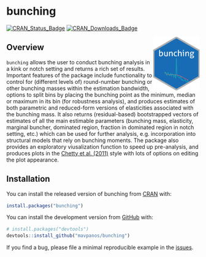 
<!-- README.md is generated from README.Rmd. Please edit that file -->

# bunching

[![CRAN_Status_Badge](http://www.r-pkg.org/badges/version/bunching)](https://cran.r-project.org/package=bunching)
[![CRAN_Downloads_Badge](https://cranlogs.r-pkg.org/badges/bunching)](https://cranlogs.r-pkg.org/badges/bunching)

<img src='man/figures/bunching_logo.png' align='right' height='140' />

<!-- badges: start -->
<!-- badges: end -->

## Overview

`bunching` allows the user to conduct bunching analysis in a kink or
notch setting and returns a rich set of results. Important features of
the package include functionality to control for (different levels of)
round-number bunching or other bunching masses within the estimation
bandwidth, options to split bins by placing the bunching point as the
minimum, median or maximum in its bin (for robustness analysis), and
produces estimates of both parametric and reduced-form versions of
elasticities associated with the bunching mass. It also returns
(residual-based) bootstrapped vectors of estimates of all the main
estimable parameters (bunching mass, elasticity, marginal buncher,
dominated region, fraction in dominated region in notch setting, etc.)
which can be used for further analysis, e.g. incorporation into
structural models that rely on bunching moments. The package also
provides an exploratory viusalization function to speed up pre-analysis,
and produces plots in the [Chetty et
al. (2011)](https://doi.org/10.1093/qje/qjr013) style with lots of
options on editing the plot appearance.

## Installation

You can install the released version of bunching from
[CRAN](https://CRAN.R-project.org) with:

``` r
install.packages("bunching")
```

You can install the development version from
[GitHub](https://github.com/) with:

``` r
# install.packages("devtools")
devtools::install_github("mavpanos/bunching")
```

If you find a bug, please file a minimal reproducible example in the
[issues](https://github.com/mavpanos/bunching/issues).
